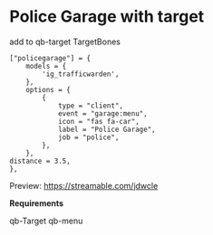 # Police Garage with target
add to qb-target TargetBones


    ["policegarage"] = {
        models = {
            'ig_trafficwarden',
        },
        options = {
            {
                type = "client",
                event = "garage:menu",
                icon = "fas fa-car",
                label = "Police Garage",
                job = "police",
            },
        },
    distance = 3.5,
    },


Preview:
https://streamable.com/jdwcle

**Requirements**

qb-Target
qb-menu
